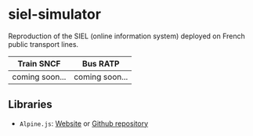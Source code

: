 # siel-simulator

Reproduction of the SIEL (online information system) deployed on French public transport lines.

| Train SNCF | Bus RATP |
| :---:   | :---: |
| coming soon... | coming soon... |

## Libraries
- ``Alpine.js``: [Website](https://alpinejs.dev/) or [Github repository](https://github.com/alpinejs/alpine)
